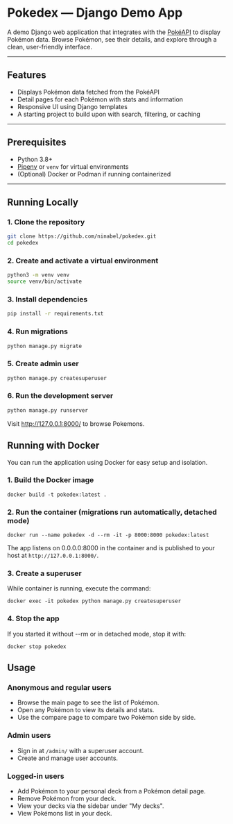 #  Pokedex — Django Demo App

A demo Django web application that integrates with the [PokéAPI](https://pokeapi.co) to display Pokémon data. Browse Pokémon, see their details, and explore through a clean, user-friendly interface.

---

##  Features

- Displays Pokémon data fetched from the PokéAPI  
- Detail pages for each Pokémon with stats and information  
- Responsive UI using Django templates  
- A starting project to build upon with search, filtering, or caching  

---

##  Prerequisites

- Python 3.8+
- [Pipenv](https://pipenv.pypa.io/) or `venv` for virtual environments
- (Optional) Docker or Podman if running containerized

---

##  Running Locally

### 1. Clone the repository

```bash
git clone https://github.com/ninabel/pokedex.git
cd pokedex
```

### 2. Create and activate a virtual environment
```bash
python3 -m venv venv
source venv/bin/activate
```

### 3. Install dependencies
```bash
pip install -r requirements.txt
```

### 4. Run migrations
```bash
python manage.py migrate
```

### 5. Create admin user
```bash
python manage.py createsuperuser
```

### 6. Run the development server
```bash
python manage.py runserver
```

Visit http://127.0.0.1:8000/ to browse Pokemons.


## Running with Docker

You can run the application using Docker for easy setup and isolation.

### 1. Build the Docker image

```
docker build -t pokedex:latest .
```

### 2. Run the container (migrations run automatically, detached mode)

```
docker run --name pokedex -d --rm -it -p 8000:8000 pokedex:latest
```

The app listens on 0.0.0.0:8000 in the container and is published to your host at `http://127.0.0.1:8000/`.

### 3. Create a superuser

While container is running, execute the command:

```
docker exec -it pokedex python manage.py createsuperuser
```

### 4. Stop the app

If you started it without --rm or in detached mode, stop it with:

```
docker stop pokedex
```

## Usage

### Anonymous and regular users

- Browse the main page to see the list of Pokémon.
- Open any Pokémon to view its details and stats.
- Use the compare page to compare two Pokémon side by side.

### Admin users

- Sign in at `/admin/` with a superuser account.
- Create and manage user accounts.

### Logged-in users

- Add Pokémon to your personal deck from a Pokémon detail page.
- Remove Pokémon from your deck.
- View your decks via the sidebar under "My decks".
- View Pokémons list in your deck.
